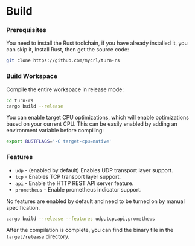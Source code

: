 # Build

### Prerequisites

You need to install the Rust toolchain, if you have already installed it, you can skip it, Install Rust, then get the source code:

```bash
git clone https://github.com/mycrl/turn-rs
```

### Build Workspace

Compile the entire workspace in release mode:

```bash
cd turn-rs
cargo build --release
```

You can enable target CPU optimizations, which will enable optimizations based on your current CPU. This can be easily enabled by adding an environment variable before compiling:

```bash
export RUSTFLAGS='-C target-cpu=native'
```

### Features

-   `udp` - (enabled by default) Enables UDP transport layer support.
-   `tcp` - Enables TCP transport layer support.
-   `api` - Enable the HTTP REST API server feature.
-   `prometheus` - Enable prometheus indicator support.

No features are enabled by default and need to be turned on by manual specification.

```bash
cargo build --release --features udp,tcp,api,prometheus
```

After the compilation is complete, you can find the binary file in the `target/release` directory.
